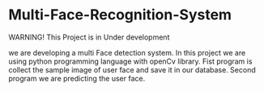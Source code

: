 # Multi-Face-Recognition-System

WARNING! This Project is in Under development

we are developing a multi Face detection system. In this project we are using python programming language with openCv library. Fist program is collect the sample image of user face and save it in our database. Second program we are predicting the user face. 

